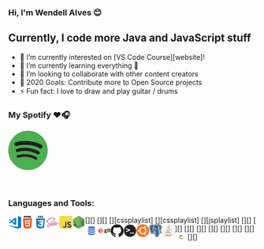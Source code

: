 ### Hi, I'm Wendell Alves 😊️

## Currently, I code more Java and JavaScript stuff

- 🔭 I’m currently interested on  [VS Code Course][website]!
- 🌱 I’m currently learning everything 🤣
- 👯 I’m looking to collaborate with other content creators
- 🥅 2020 Goals: Contribute more to Open Source projects
- ⚡ Fun fact: I love to draw and play guitar / drums

### My Spotify ❤️🎧
[<img src="./img/spotify.png" alt="Spotify" width="80" />](https://open.spotify.com/user/u5mkf7vg266pmjqwh7y7d1h9z)

<br />

### Languages and Tools:

[<img align="left" alt="Visual Studio Code" width="26px" src="./img/visual-studio-code.png" />][]
[<img align="left" alt="HTML5" width="26px" src="./img/html.png" />][]
[<img align="left" alt="CSS3" width="26px" src="./img/css.png" />][cssplaylist]
[<img align="left" alt="Sass" width="26px" src="./img/sass.png" />][cssplaylist]
[<img align="left" alt="JavaScript" width="26px" src="./img/javascript.png" />][jsplaylist]
[<img align="left" alt="Node.js" width="26px" src="./img/nodejs.png" />][]
[<img align="left" alt="SQL" width="26px" src="./img/sql.png" />][]
[<img align="left" alt="Git" width="26px" src="./img/git.png" />][]
[<img align="left" alt="GitHub" width="26px" src="./img/github.png" />][]
[<img align="left" alt="Terminal" width="26px" src="./img/terminal.png" />][]
[<img align="left" alt="Ubuntu" width="26px" src="./img/ubuntu.png" />][]
[<img align="left" alt="PostgreSQL" width="26px" src="./img/postgresql.png" />][]
[<img align="left" alt="Java" width="26px" src="./img/java.png" />][]
[<img align="left" alt="Spring Framework" width="26px" src="./img/spring-framework.png" />][]


